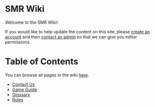 <!-- TITLE: Home -->
<!-- SUBTITLE: A quick summary of Home -->

# SMR Wiki
Welcome to the SMR Wiki!

If you would like to help update the content on this site, please [create an account](login) and then [contact an admin](contact-us) so that we can give you editor permissions.

# Table of Contents
You can browse all pages in the wiki [here](all).

* [Contact Us](contact-us)
* [Game Guide](game-guide)
* [Glossary](glossary)
* [Rules](rules)